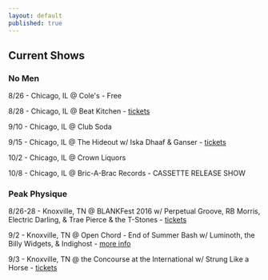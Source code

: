```yaml
---
layout: default
published: true
---
```

## Current Shows

### No Men

8/26 - Chicago, IL @ Cole's - Free

8/28 - Chicago, IL @ Beat Kitchen - [tickets](https://www.ticketfly.com/purchase/event/1238845)

9/10 - Chicago, IL @ Club Soda

9/15 - Chicago, IL @ The Hideout w/ Iska Dhaaf & Ganser - [tickets](http://www.hideoutchicago.com/event/1262789-iska-dhaaf-chicago/)

10/2 - Chicago, IL @ Crown Liquors

10/8 - Chicago, IL @ Bric-A-Brac Records - CASSETTE RELEASE SHOW 

### Peak Physique
8/26-28 - Knoxville, TN @ BLANKFest 2016 w/ Perpetual Groove, RB Morris, Electric Darling, & Trae Pierce & the T-Stones - [tickets](http://scruffycity.com/blankfest-2016-ticket-info/)

9/2 - Knoxville, TN @ Open Chord - End of Summer Bash w/ Luminoth, the Billy Widgets, & Indighost - [more info](http://www.openchordmusic.com/new-events/2016/9/2/end-of-summer-bash-ft-luminoth-the-billy-widgets-peak-physique-indighost)

9/3 - Knoxville, TN @ the Concourse at the International w/ Strung Like a Horse - [tickets](http://www.ticketweb.com/t3/sale/SaleEventDetail?dispatch=loadSelectionData&eventId=6826995&REFID=clientsite)
